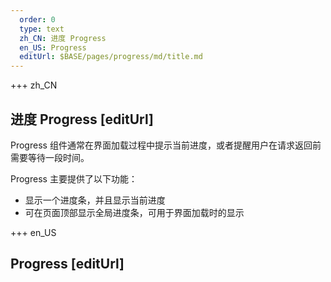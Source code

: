 ```yaml
---   
  order: 0
  type: text
  zh_CN: 进度 Progress 
  en_US: Progress
  editUrl: $BASE/pages/progress/md/title.md
---
```


+++ zh_CN

## 进度 Progress [editUrl]

Progress 组件通常在界面加载过程中提示当前进度，或者提醒用户在请求返回前需要等待一段时间。

Progress 主要提供了以下功能：

- 显示一个进度条，并且显示当前进度
- 可在页面顶部显示全局进度条，可用于界面加载时的显示

+++ en_US

## Progress [editUrl]
